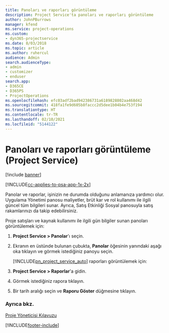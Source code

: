 ```yaml
---
title: Panoları ve raporları görüntüleme
description: Project Service'ta panoları ve raporları görüntüleme
author: JohnPBurrows
manager: kfend
ms.service: project-operations
ms.custom:
- dyn365-projectservice
ms.date: 8/03/2018
ms.topic: article
ms.author: ruhercul
audience: Admin
search.audienceType:
- admin
- customizer
- enduser
search.app:
- D365CE
- D365PS
- ProjectOperations
ms.openlocfilehash: efc03adf2bad942386731a6189828802aa468d42
ms.sourcegitcommit: 418fa1fe9d605b8faccc2d5dee1b04b4e753f194
ms.translationtype: HT
ms.contentlocale: tr-TR
ms.lasthandoff: 02/10/2021
ms.locfileid: "5144122"
---
```

# <a name="view-dashboards-and-reports-project-service"></a>Panoları ve raporları görüntüleme (Project Service)

[!include [banner](../includes/psa-now-project-operations.md)]

[!INCLUDE[cc-applies-to-psa-app-1x-2x](../includes/cc-applies-to-psa-app-1x-2x.md)]

Panolar ve raporlar, işinizin ne durumda olduğunu anlamanıza yardımcı olur. Uygulama Yönetimi panosu maliyetler, brüt kar ve rol kullanımı ile ilgili güncel tüm bilgileri sunar. Ayrıca, Satış Etkinliği Sosyal panosuyla satış rakamlarınızı da takip edebilirsiniz.  
  
 Proje satışları ve kaynak kullanımı ile ilgili gün bilgiler sunan panoları görüntülemek için:  
  
1. **Project Service > Panolar**'ı seçin.  
  
2. Ekranın en üstünde bulunan çubukta, **Panolar** öğesinin yanındaki aşağı oka tıklayın ve görmek istediğiniz panoyu seçin.  
  
   [!INCLUDE[pn_project_service_auto](../includes/pn-project-service-auto.md)] raporları görüntülemek için:  
  
3. **Project Service > Raporlar**'a gidin.  
  
4. Görmek istediğiniz rapora tıklayın.  
  
5. Bir tarih aralığı seçin ve **Raporu Göster** düğmesine tıklayın.  
  
### <a name="see-also"></a>Ayrıca bkz.  
 [Proje Yöneticisi Kılavuzu](../psa/project-manager-guide.md)


[!INCLUDE[footer-include](../includes/footer-banner.md)]